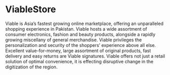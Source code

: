 # ViableStore
Viable is Asia’s fastest growing online marketplace, offering an unparalleled shopping experience in Pakistan. Viable hosts a wide assortment of consumer electronics, fashion and beauty products, alongside a rapidly growing miscellany of general merchandise. Viable privileges the personalization and security of the shoppers’ experience above all else. Excellent value-for-money, large assortment of original products, fast delivery and easy returns are Viable signatures. Viable offers not just a retail solution of optimal convenience, it is effecting disruptive change in the digitization of the region.
